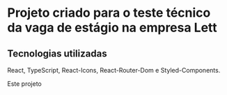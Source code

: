 # Projeto criado para o teste técnico da vaga de estágio na empresa Lett 

## Tecnologias utilizadas
React, TypeScript, React-Icons, React-Router-Dom e Styled-Components.

Este projeto
